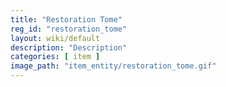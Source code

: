 ```yaml
---
title: "Restoration Tome"
reg_id: "restoration_tome"
layout: wiki/default
description: "Description"
categories: [ item ]
image_path: "item_entity/restoration_tome.gif"
---
```

